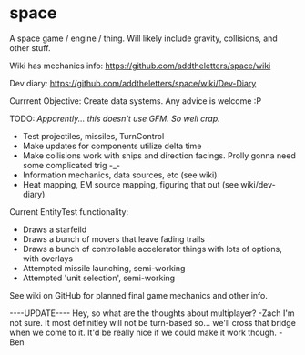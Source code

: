 space
=====

A space game / engine / thing. Will likely include gravity, collisions, and other stuff.

Wiki has mechanics info: https://github.com/addtheletters/space/wiki

Dev diary: https://github.com/addtheletters/space/wiki/Dev-Diary

Currrent Objective: Create data systems. Any advice is welcome :P

TODO:
_Apparently... this doesn't use GFM. So well crap._
- Test projectiles, missiles, TurnControl
- Make updates for components utilize delta time
- Make collisions work with ships and direction facings. Prolly gonna need some complicated trig -_-
- Information mechanics, data sources, etc (see wiki)
- Heat mapping, EM source mapping, figuring that out (see wiki/dev-diary)


Current EntityTest functionality:
- Draws a starfeild
- Draws a bunch of movers that leave fading trails
- Draws a bunch of controllable accelerator things with lots of options, with overlays
- Attempted missile launching, semi-working
- Attempted 'unit selection', semi-working



See wiki on GitHub for planned final game mechanics and other info.

----UPDATE----
Hey, so what are the thoughts about multiplayer? -Zach
I'm not sure. It most definitley will not be turn-based so... we'll cross that bridge when we come to it. It'd be really nice if we could make it work though. -Ben
